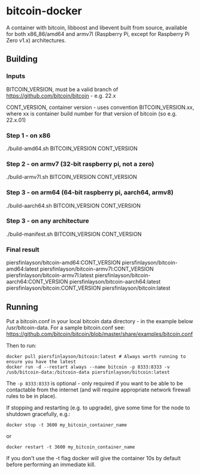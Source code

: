 # bitcoin-docker

A container with bitcoin, libboost and libevent built from source, available for both x86_86/amd64 and armv7l (Raspberry Pi, except for Raspberry Pi Zero v1.x) architectures.

## Building

### Inputs
BITCOIN_VERSION, must be a valid branch of https://github.com/bitcoin/bitcoin - e.g. 22.x

CONT_VERSION, container version - uses convention BITCOIN_VERSION.xx, where xx is container build number for that version of bitcoin (so e.g. 22.x.01)

### Step 1 - on x86
./build-amd64.sh BITCOIN_VERSION CONT_VERSION

### Step 2 - on armv7 (32-bit raspberry pi, not a zero)
./build-armv7l.sh BITCOIN_VERSION CONT_VERSION

### Step 3 - on arm64 (64-bit raspberry pi, aarch64, armv8)
./build-aarch64.sh BITCOIN_VERSION CONT_VERSION

### Step 3 - on any architecture
./build-manifest.sh BITCOIN_VERSION CONT_VERSION

### Final result
piersfinlayson/bitcoin-amd64:CONT_VERSION
piersfinlayson/bitcoin-amd64:latest
piersfinlayson/bitcoin-armv7l:CONT_VERSION
piersfinlayson/bitcoin-armv7l:latest
piersfinlayson/bitcoin-aarch64:CONT_VERSION
piersfinlayson/bitcoin-aarch64:latest
piersfinlayson/bitcoin:CONT_VERSION
piersfinlayson/bitcoin:latest

## Running

Put a bitcoin.conf in your local bitcoin data directory - in the example below /usr/bitcoin-data.  For a sample bitcoin.conf see: https://github.com/bitcoin/bitcoin/blob/master/share/examples/bitcoin.conf

Then to run:
```
docker pull piersfinlayson/bitcoin:latest # Always worth running to ensure you have the latest
docker run -d --restart always --name bitcoin -p 8333:8333 -v /usb/bitcoin-data:/bitcoin-data piersfinlayson/bitcoin:latest
```

The ```-p 8333:8333``` is optional - only required if you want to be able to be contactable from the internet (and will require appropriate network firewall rules to be in place).

If stopping and restarting (e.g. to upgrade), give some time for the node to shutdown gracefully, e.g.:
```
docker stop -t 3600 my_bitcoin_container_name
```
or
```
docker restart -t 3600 my_bitcoin_container_name
```
If you don't use the -t flag docker will give the container 10s by default before performing an immediate kill.
